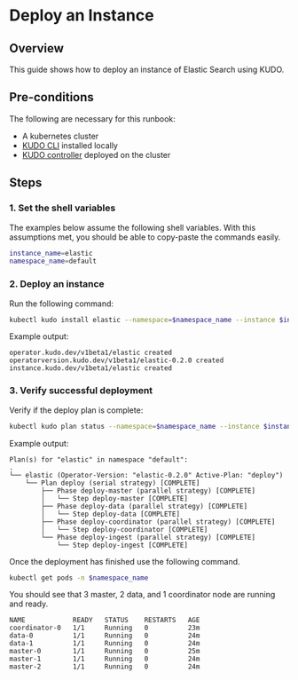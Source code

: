 # Deploy an Instance

## Overview

This guide shows how to deploy an instance of Elastic Search using KUDO.

## Pre-conditions

The following are necessary for this runbook:

- A kubernetes cluster
- [KUDO CLI](https://kudo.dev/docs/cli/) installed locally
- [KUDO controller](https://kudo.dev/docs/getting-started/) deployed on the cluster

## Steps

### 1. Set the shell variables

The examples below assume the following shell variables. With this assumptions met, you should be able
to copy-paste the commands easily.

```bash
instance_name=elastic
namespace_name=default
```

### 2. Deploy an instance

Run the following command:

```bash
kubectl kudo install elastic --namespace=$namespace_name --instance $instance_name
```

Example output:
```
operator.kudo.dev/v1beta1/elastic created
operatorversion.kudo.dev/v1beta1/elastic-0.2.0 created
instance.kudo.dev/v1beta1/elastic created
```

### 3. Verify successful deployment

Verify if the deploy plan is complete:

```bash
kubectl kudo plan status --namespace=$namespace_name --instance $instance_name
```

Example output:

```
Plan(s) for "elastic" in namespace "default":
.
└── elastic (Operator-Version: "elastic-0.2.0" Active-Plan: "deploy")
    └── Plan deploy (serial strategy) [COMPLETE]
        ├── Phase deploy-master (parallel strategy) [COMPLETE]
        │   └── Step deploy-master [COMPLETE]
        ├── Phase deploy-data (parallel strategy) [COMPLETE]
        │   └── Step deploy-data [COMPLETE]
        ├── Phase deploy-coordinator (parallel strategy) [COMPLETE]
        │   └── Step deploy-coordinator [COMPLETE]
        └── Phase deploy-ingest (parallel strategy) [COMPLETE]
            └── Step deploy-ingest [COMPLETE]

```

Once the deployment has finished use the following command.

```bash
kubectl get pods -n $namespace_name
```

You should see that 3 master, 2 data, and 1 coordinator node are running and ready.

```
NAME            READY   STATUS    RESTARTS   AGE
coordinator-0   1/1     Running   0          23m
data-0          1/1     Running   0          24m
data-1          1/1     Running   0          24m
master-0        1/1     Running   0          25m
master-1        1/1     Running   0          24m
master-2        1/1     Running   0          24m
```


